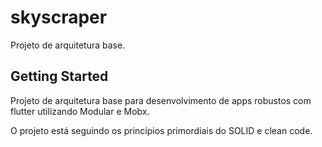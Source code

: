 # skyscraper

Projeto de arquitetura base. 

## Getting Started

Projeto de arquitetura base para desenvolvimento de apps robustos com flutter utilizando Modular e Mobx.

O projeto está seguindo os princípios primordiais do SOLID e clean code.
